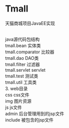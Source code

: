 # Tmall
天猫商城项目JavaEE实现  

<br>java源代码包结构</br>
tmall.bean 实体类  
tmall.comparator 比较器  
tmall.dao DAO类  
tmall.filter 过滤器  
tmall.servlet servlet  
tmall.test 测试类  
tmall.util 工具类  
3. web目录  
css css文件  
img 图片资源  
js js文件  
admin 后台管理用到的jsp文件  
include 被包含的jsp文件  
